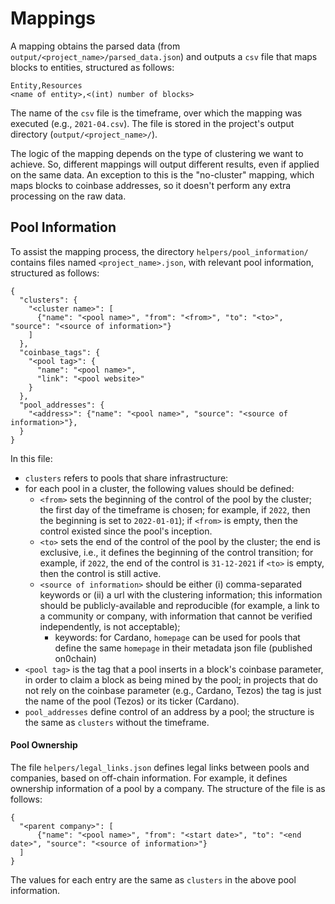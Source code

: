 # Mappings

A mapping obtains the parsed data (from `output/<project_name>/parsed_data.json`) and outputs a `csv` file that maps
blocks to entities, structured as follows:

```
Entity,Resources
<name of entity>,<(int) number of blocks>
```

The name of the `csv` file is the timeframe, over which the mapping was executed (e.g., `2021-04.csv`). The file is stored in the
project's output directory (`output/<project_name>/`).

The logic of the mapping depends on the type of clustering we want to achieve. So, different mappings will output
different results, even if applied on the same data. An exception to this is the "no-cluster" mapping, which maps blocks to 
coinbase addresses, so it doesn't perform any extra processing on the raw data.

## Pool Information

To assist the mapping process, the directory `helpers/pool_information/` contains files named `<project_name>.json`, with
relevant pool information, structured as follows:

```
{
  "clusters": {
    "<cluster name>": [
      {"name": "<pool name>", "from": "<from>", "to": "<to>", "source": "<source of information>"}
    ]
  },
  "coinbase_tags": {
    "<pool tag>": {
      "name": "<pool name>",
      "link": "<pool website>"
    }
  },
  "pool_addresses": {
    "<address>": {"name": "<pool name>", "source": "<source of information>"},
  }
}
```

In this file:

- `clusters` refers to pools that share infrastructure:
- for each pool in a cluster, the following values should be defined:
  - `<from>` sets the beginning of the control of the pool by the cluster; the first
    day of the timeframe is chosen; for example, if `2022`, then the beginning is set
    to `2022-01-01`); if `<from>` is empty, then the control existed since the
    pool's inception.
  - `<to>` sets the end of the control of the pool by the cluster; the end is
    exclusive, i.e., it defines the beginning of the control transition; for
    example, if `2022`, the end of the control is `31-12-2021`
    if `<to>` is empty, then the control is still active.
  - `<source of information>` should be either (i) comma-separated keywords or (ii) a url with the clustering information; this information should be publicly-available and reproducible (for example, a link to a community or company, with information that cannot be verified independently, is not acceptable);
    - keywords: for Cardano, `homepage` can be used for pools that define the
      same `homepage` in their metadata json file (published on0chain)
- `<pool tag>` is the tag that a pool inserts in a block's coinbase parameter, in order to claim a block as being mined by the pool; in projects that do not rely on the coinbase parameter (e.g., Cardano, Tezos) the tag is just the name of the pool (Tezos) or its ticker (Cardano).
- `pool_addresses` define control of an address by a pool; the structure is the same as `clusters` without the timeframe.

#### Pool Ownership

The file `helpers/legal_links.json` defines legal links between pools and companies, based on off-chain information.
For example, it defines ownership information of a pool by a company.
The structure of the file is as follows:

```
{
  "<parent company>": [
      {"name": "<pool name>", "from": "<start date>", "to": "<end date>", "source": "<source of information>"}
  ]
}
```

The values for each entry are the same as `clusters` in the above pool information.
